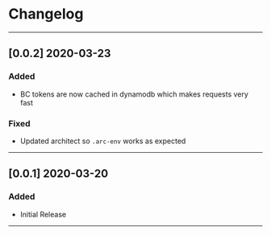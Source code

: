 # Changelog

---

## [0.0.2] 2020-03-23

### Added
* BC tokens are now cached in dynamodb which makes requests very fast

### Fixed
* Updated architect so `.arc-env` works as expected

---

## [0.0.1] 2020-03-20

### Added
* Initial Release

---
